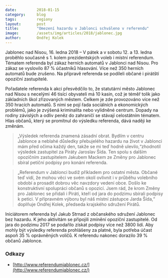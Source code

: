 ```yaml
---
date:         2018-01-15
category:     blog
tags:         regiony
layout:       post
title:        "Omezení hazardu v Jablonci schváleno v referendu"
image:        /assets/img/articles/2018/jablonec.jpg
author:       Ondřej Kolek
---
```


Jablonec nad Nisou, 16. ledna 2018 – V pátek a v sobotu 12. a 13. ledna proběhlo současně s 1. kolem prezidentských voleb i místní referendum. Tématem referenda byl zákaz herních automatů v Jablonci nad Nisou. Pro zákaz se vyslovilo 87 % účastníků hlasování. Více než 350 herních automatů bude zrušeno. Na přípravě referenda se podíleli občané i pirátští opoziční zastupitelé.

Pořadatele referenda k akci přesvědčilo to, že statutární město Jablonec nad Nisou s necelými 46 tisíci obyvateli má 10 kasin, což je téměř tolik jako základních škol zřizovaných městem. Celkem je zde provozováno více než 350 hracích automatů. S nimi se pojí řada sociálních a ekonomických problémů, jako je zvýšená kriminalita nebo vylidněné centrum. Dopady na rodiny závislých a odliv peněz do zahraničí se stávají celostátním tématem. Hlas občanů, který se promítnul do výsledku referenda, dává naději ke změnám.

> „Výsledek referenda znamená zásadní obrat. Bydlím v centru Jablonce a neblahé důsledky přebujelého hazardu na život v Jablonci mám před očima každý den, takže se mi teď hodně ulevilo,“zhodnotil výsledek zastupitel za Piráty Jaroslav Šída. Ten spolu s dalším opozičním zastupitelem Jakubem Mackem ze Změny pro Jablonec sbíral petiční podpisy pro konání referenda.

> „Referendum v Jablonci budiž příkladem pro ostatní města. Občané teď vidí, že mohou věci ve svém okolí ovlivnit i v průběhu volebního období a prosadit dobrou věc navzdory vedení obce. Došlo ke konstruktivní spolupráci občanů s opozicí. Jsem rád, že krom Změny pro Jablonec se přidali i Piráti, kteří od jara do podzimu sbírali podpisy k petici. V přípravném výboru byl náš místní zástupce Jarda Šída,“ doplňuje Ondřej Kolek, předseda krajského sdružení Pirátů.

Iniciátorem referenda byl Jakub Strnad z občanského sdružení Jablonec bez hazardu. K jeho aktivitám se připojili zmínění opoziční zastupitelé. Od jara do podzimu 2017 se podařilo získat podpisy více než 3800 lidí. Aby mohly být výsledky referenda prohlášeny za platné, byla potřeba účast aspoň 35 % oprávněných voličů. K referendu nakonec dorazilo 39 % občanů Jablonce.
 
### Odkazy 

* [http://www.referendumjablonec.cz/](http://www.referendumjablonec.cz/)
